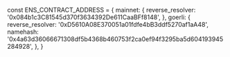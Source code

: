 const ENS_CONTRACT_ADDRESS = {
  mainnet: {
    reverse_resolver: '0x084b1c3C81545d370f3634392De611CaaBFf8148',
  },
  goerli: {
    reverse_resolver: '0xD5610A08E370051a01fdfe4bB3ddf5270af1aA48',
    namehash:
      '0x4a63d36066671308df5b4368b460753f2ca0ef94f3295ba5d604193945284928',
  },
}
